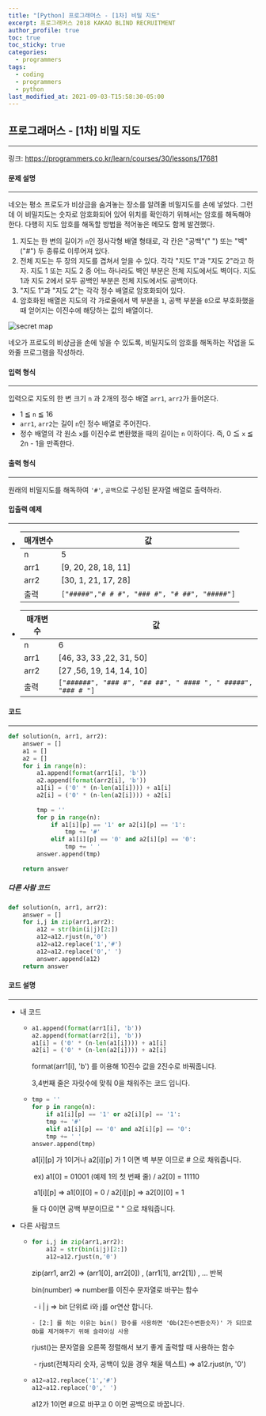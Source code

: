 ```yaml
---
title: "[Python] 프로그래머스 - [1차] 비밀 지도"
excerpt: 프로그래머스 2018 KAKAO BLIND RECRUITMENT
author_profile: true
toc: true
toc_sticky: true
categories: 
  - programmers
tags:
  - coding
  - programmers
  - python
last_modified_at: 2021-09-03-T15:58:30-05:00
---
```




## 프로그래머스 - [1차] 비밀 지도

***

링크: <https://programmers.co.kr/learn/courses/30/lessons/17681>



#### 문제 설명

***

네오는 평소 프로도가 비상금을 숨겨놓는 장소를 알려줄 비밀지도를 손에 넣었다. 그런데 이 비밀지도는 숫자로 암호화되어 있어 위치를 확인하기 위해서는 암호를 해독해야 한다. 다행히 지도 암호를 해독할 방법을 적어놓은 메모도 함께 발견했다.

1. 지도는 한 변의 길이가 `n`인 정사각형 배열 형태로, 각 칸은 "공백"(" ") 또는 "벽"("#") 두 종류로 이루어져 있다.
2. 전체 지도는 두 장의 지도를 겹쳐서 얻을 수 있다. 각각 "지도 1"과 "지도 2"라고 하자. 지도 1 또는 지도 2 중 어느 하나라도 벽인 부분은 전체 지도에서도 벽이다. 지도 1과 지도 2에서 모두 공백인 부분은 전체 지도에서도 공백이다.
3. "지도 1"과 "지도 2"는 각각 정수 배열로 암호화되어 있다.
4. 암호화된 배열은 지도의 각 가로줄에서 벽 부분을 `1`, 공백 부분을 `0`으로 부호화했을 때 얻어지는 이진수에 해당하는 값의 배열이다.

![secret map](http://t1.kakaocdn.net/welcome2018/secret8.png)

네오가 프로도의 비상금을 손에 넣을 수 있도록, 비밀지도의 암호를 해독하는 작업을 도와줄 프로그램을 작성하라.



#### 입력 형식

***

입력으로 지도의 한 변 크기 `n` 과 2개의 정수 배열 `arr1`, `arr2`가 들어온다.

- 1 ≦ `n` ≦ 16
- `arr1`, `arr2`는 길이 `n`인 정수 배열로 주어진다.
- 정수 배열의 각 원소 `x`를 이진수로 변환했을 때의 길이는 `n` 이하이다. 즉, 0 ≦ `x` ≦ 2n - 1을 만족한다.



#### 출력 형식

***

원래의 비밀지도를 해독하여 `'#'`, `공백`으로 구성된 문자열 배열로 출력하라.



#### 입출력 예제

***

- | 매개변수 | 값                                            |
  | -------- | --------------------------------------------- |
  | n        | 5                                             |
  | arr1     | [9, 20, 28, 18, 11]                           |
  | arr2     | [30, 1, 21, 17, 28]                           |
  | 출력     | `["#####","# # #", "### #", "# ##", "#####"]` |

- | 매개변수 | 값                                                           |
  | -------- | ------------------------------------------------------------ |
  | n        | 6                                                            |
  | arr1     | [46, 33, 33 ,22, 31, 50]                                     |
  | arr2     | [27 ,56, 19, 14, 14, 10]                                     |
  | 출력     | `["######", "### #", "## ##", " #### ", " #####", "### # "]` |



#### 코드

***

```python
def solution(n, arr1, arr2):
    answer = []
    a1 = []
    a2 = []
    for i in range(n):
        a1.append(format(arr1[i], 'b'))
        a2.append(format(arr2[i], 'b'))
        a1[i] = ('0' * (n-len(a1[i]))) + a1[i]
        a2[i] = ('0' * (n-len(a2[i]))) + a2[i]
        
        tmp = ''
        for p in range(n):
            if a1[i][p] == '1' or a2[i][p] == '1':
                tmp += '#'
            elif a1[i][p] == '0' and a2[i][p] == '0':
                tmp += ' '
        answer.append(tmp)
        
    return answer
```



##### 다른 사람 코드

```python
def solution(n, arr1, arr2):
    answer = []
    for i,j in zip(arr1,arr2):
        a12 = str(bin(i|j)[2:])
        a12=a12.rjust(n,'0')
        a12=a12.replace('1','#')
        a12=a12.replace('0',' ')
        answer.append(a12)
    return answer
```



#### 코드 설명

***

- 내 코드

  - ```python
    a1.append(format(arr1[i], 'b'))
    a2.append(format(arr2[i], 'b'))
    a1[i] = ('0' * (n-len(a1[i]))) + a1[i]
    a2[i] = ('0' * (n-len(a2[i]))) + a2[i]
    ```

    format(arr1[i], 'b') 를 이용해 10진수 값을 2진수로 바꿔줍니다.

    3,4번째 줄은 자릿수에 맞춰 0을 채워주는 코드 입니다.

  - ```python
    tmp = ''
    for p in range(n):
        if a1[i][p] == '1' or a2[i][p] == '1':
        tmp += '#'
        elif a1[i][p] == '0' and a2[i][p] == '0':
        tmp += ' '
    answer.append(tmp)
    ```

    a1\[i][p] 가 1이거나 a2\[i][p] 가 1 이면 벽 부분 이므로 # 으로 채워줍니다.

    ​	ex) a1[0] = 01001 (예제 1의 첫 번째 줄) / a2[0] = 11110

    ​	a1\[i][p] => a1\[0][0] = 0 / a2\[i][p]  => a2\[0][0]  = 1

    둘 다 0이면 공백 부분이므로 " " 으로 채워줍니다. 

- 다른 사람코드

  - ```python
    for i,j in zip(arr1,arr2):
    	a12 = str(bin(i|j)[2:])
    	a12=a12.rjust(n,'0')
    ```

    zip(arr1, arr2) => (arr1[0], arr2[0]) , (arr1[1], arr2[1]) , ... 반복

    bin(number) => number를 이진수 문자열로 바꾸는 함수

    ​	- i | j => bit 단위로 i와 j를 or연산 합니다.

    	- [2:] 를 하는 이유는 bin() 함수를 사용하면 '0b(2진수변환숫자)' 가 되므로 0b를 제거해주기 위해 슬라이싱 사용

    rjust()는 문자열을 오른쪽 정렬해서 보기 좋게 출력할 때 사용하는 함수

    ​	- rjust(전체자리 숫자, 공백이 있을 경우 채울 텍스트) => a12.rjust(n, '0')

  - ```python
    a12=a12.replace('1','#')
    a12=a12.replace('0',' ')
    ```

    a12가 1이면 #으로 바꾸고 0 이면 공백으로 바꿉니다.